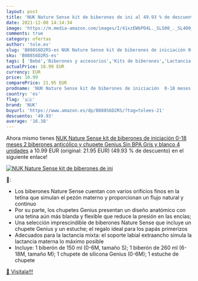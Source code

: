 ```yaml
---
layout: post
title: 'NUK Nature Sense kit de biberones de ini al 49.93 % de descuento'
date: 2021-12-08 14:14:34
image: 'https://m.media-amazon.com/images/I/41xzEWbPO4L._SL500_._SL400_.jpg'
comments: true
category: ofertas
author: 'tole.es'
slug: 'B088S6D2RS-es NUK Nature Sense kit de biberones de iniciación 0-18 meses...'
sku: 'B088S6D2RS-es'
tags: [ 'Bebé','Biberones y accesorios','Kits de biberones','Lactancia y alimentación','biberones','chupete','nuk', ]
actualPrice: 10.99 EUR
currency: EUR
price: 10.99
comparePrice: 21.95 EUR
prodname: 'NUK Nature Sense kit de biberones de iniciación  0-18 meses  2 biberones anticólico y chupete Genius  Sin BPA  Gris y blanco  4 unidades'
country: 'es'
flag: '🇪🇸'
brand: 'NUK'
buyurl: 'https://www.amazon.es/dp/B088S6D2RS/?tag=tolees-21'
descuento: '49.93'
average: '16.38'
---
```


Ahora mismo tienes [NUK Nature Sense kit de biberones de iniciación  0-18 meses  2 biberones anticólico y chupete Genius  Sin BPA  Gris y blanco  4 unidades](https://www.amazon.es/dp/B088S6D2RS/?tag=tolees-21) a 10.99 EUR (original: 21.95 EUR) (49.93 %  de descuento) en el siguiente enlace!

[![NUK Nature Sense kit de biberones de ini](https://m.media-amazon.com/images/I/41xzEWbPO4L._SL500_._SL400_.jpg)](https://www.amazon.es/dp/B088S6D2RS/?tag=tolees-21)

🔎:

- Los biberones Nature Sense cuentan con varios orificios finos en la tetina que simulan el pezón materno y proporcionan un flujo natural y continuo
- Por su parte, los chupetes Genius presentan un diseño anatómico con una tetina aún más blanda y flexible que reduce la presión en las encías;
- Una selección imprescindible de biberones Nature Sense que incluye un chupete Genius y un estuche; el regalo ideal para los papás primerizos
- Adecuados para la lactancia mixta: el soporte labial extraancho simula la lactancia materna lo máximo posible
- Incluye: 1 biberón de 150 ml (0-6M, tamaño S); 1 biberón de 260 ml (6-18M, tamaño M); 1 chupete de silicona Genius (0-6M); 1 estuche de chupete

[🛒 Visítala!!!](https://www.amazon.es/dp/B088S6D2RS/?tag=tolees-21)
